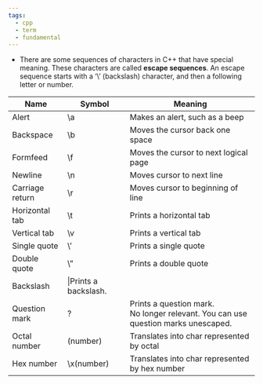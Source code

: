 ```yaml
---
tags:
  - cpp
  - term
  - fundamental
---
```


- There are some sequences of characters in C++ that have special meaning. These characters are called **escape sequences**. An escape sequence starts with a ‘\’ (backslash) character, and then a following letter or number.

|Name|Symbol|Meaning|
|---|---|---|
|Alert|\a|Makes an alert, such as a beep|
|Backspace|\b|Moves the cursor back one space|
|Formfeed|\f|Moves the cursor to next logical page|
|Newline|\n|Moves cursor to next line|
|Carriage return|\r|Moves cursor to beginning of line|
|Horizontal tab|\t|Prints a horizontal tab|
|Vertical tab|\v|Prints a vertical tab|
|Single quote|\’|Prints a single quote|
|Double quote|\”|Prints a double quote|
|Backslash|\\|Prints a backslash.|
|Question mark|\?|Prints a question mark.  <br>No longer relevant. You can use question marks unescaped.|
|Octal number|\(number)|Translates into char represented by octal|
|Hex number|\x(number)|Translates into char represented by hex number|